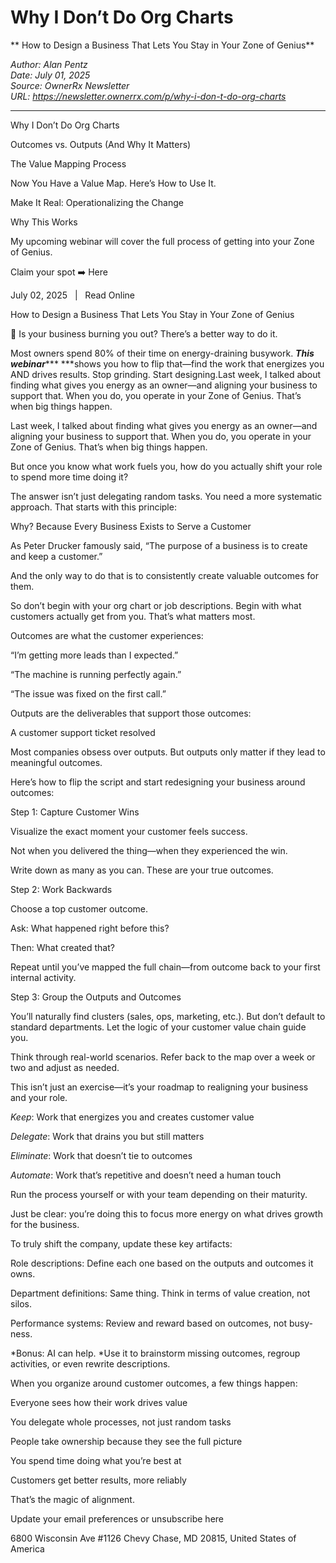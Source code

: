 # Why I Don’t Do Org Charts
** How to Design a Business That Lets You Stay in Your Zone of Genius**

*Author: Alan Pentz*  
*Date: July 01, 2025*  
*Source: OwnerRx Newsletter*  
*URL: https://newsletter.ownerrx.com/p/why-i-don-t-do-org-charts*

---

Why I Don’t Do Org Charts

Outcomes vs. Outputs (And Why It Matters)

The Value Mapping Process

Now You Have a Value Map. Here’s How to Use It.

Make It Real: Operationalizing the Change

Why This Works

My upcoming webinar will cover the full process of getting into your Zone of Genius.

Claim your spot ➡️ Here

July 02, 2025   |   Read Online

How to Design a Business That Lets You Stay in Your Zone of Genius

📢 Is your business burning you out? There’s a better way to do it.

Most owners spend 80% of their time on energy-draining busywork. ***This webinar****** ***shows you how to flip that—find the work that energizes you AND drives results. Stop grinding. Start designing.Last week, I talked about finding what gives you energy as an owner—and aligning your business to support that. When you do, you operate in your Zone of Genius. That’s when big things happen.

Last week, I talked about finding what gives you energy as an owner—and aligning your business to support that. When you do, you operate in your Zone of Genius. That’s when big things happen.

But once you know what work fuels you, how do you actually shift your role to spend more time doing it?

The answer isn’t just delegating random tasks. You need a more systematic approach. That starts with this principle:

Why? Because Every Business Exists to Serve a Customer

As Peter Drucker famously said, “The purpose of a business is to create and keep a customer.”

And the only way to do that is to consistently create valuable outcomes for them.

So don’t begin with your org chart or job descriptions. Begin with what customers actually get from you. That’s what matters most.

Outcomes are what the customer experiences:

“I’m getting more leads than I expected.”

“The machine is running perfectly again.”

“The issue was fixed on the first call.”

Outputs are the deliverables that support those outcomes:

A customer support ticket resolved

Most companies obsess over outputs. But outputs only matter if they lead to meaningful outcomes.

Here’s how to flip the script and start redesigning your business around outcomes:

Step 1: Capture Customer Wins

Visualize the exact moment your customer feels success.

Not when you delivered the thing—when they experienced the win.

Write down as many as you can. These are your true outcomes.

Step 2: Work Backwards

Choose a top customer outcome.

Ask: What happened right before this?

Then: What created that?

Repeat until you’ve mapped the full chain—from outcome back to your first internal activity.

Step 3: Group the Outputs and Outcomes

You’ll naturally find clusters (sales, ops, marketing, etc.). But don’t default to standard departments. Let the logic of your customer value chain guide you.

Think through real-world scenarios. Refer back to the map over a week or two and adjust as needed.

This isn’t just an exercise—it’s your roadmap to realigning your business and your role.

*Keep*: Work that energizes you and creates customer value

*Delegate*: Work that drains you but still matters

*Eliminate*: Work that doesn’t tie to outcomes

*Automate*: Work that’s repetitive and doesn’t need a human touch

Run the process yourself or with your team depending on their maturity.

Just be clear: you’re doing this to focus more energy on what drives growth for the business.

To truly shift the company, update these key artifacts:

Role descriptions: Define each one based on the outputs and outcomes it owns.

Department definitions: Same thing. Think in terms of value creation, not silos.

Performance systems: Review and reward based on outcomes, not busy-ness.

*Bonus: AI can help. *Use it to brainstorm missing outcomes, regroup activities, or even rewrite descriptions.

When you organize around customer outcomes, a few things happen:

Everyone sees how their work drives value

You delegate whole processes, not just random tasks

People take ownership because they see the full picture

You spend time doing what you’re best at

Customers get better results, more reliably

That’s the magic of alignment.

Update your email preferences or unsubscribe here

6800 Wisconsin Ave #1126
Chevy Chase, MD 20815, United States of America
